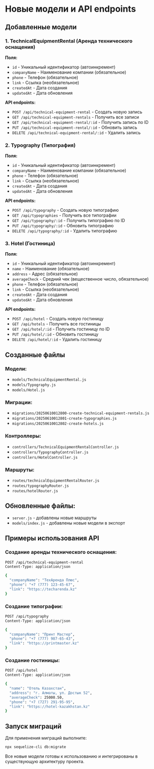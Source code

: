 # Новые модели и API endpoints

## Добавленные модели

### 1. TechnicalEquipmentRental (Аренда технического оснащения)
**Поля:**
- `id` - Уникальный идентификатор (автоинкремент)
- `companyName` - Наименование компании (обязательное)
- `phone` - Телефон (обязательное)
- `link` - Ссылка (необязательное)
- `createdAt` - Дата создания
- `updatedAt` - Дата обновления

**API endpoints:**
- `POST /api/technical-equipment-rental` - Создать новую запись
- `GET /api/technical-equipment-rentals` - Получить все записи
- `GET /api/technical-equipment-rental/:id` - Получить запись по ID
- `PUT /api/technical-equipment-rental/:id` - Обновить запись
- `DELETE /api/technical-equipment-rental/:id` - Удалить запись

### 2. Typography (Типография)
**Поля:**
- `id` - Уникальный идентификатор (автоинкремент)
- `companyName` - Наименование компании (обязательное)
- `phone` - Телефон (обязательное)
- `link` - Ссылка (необязательное)
- `createdAt` - Дата создания
- `updatedAt` - Дата обновления

**API endpoints:**
- `POST /api/typography` - Создать новую типографию
- `GET /api/typographies` - Получить все типографии
- `GET /api/typography/:id` - Получить типографию по ID
- `PUT /api/typography/:id` - Обновить типографию
- `DELETE /api/typography/:id` - Удалить типографию

### 3. Hotel (Гостиница)
**Поля:**
- `id` - Уникальный идентификатор (автоинкремент)
- `name` - Наименование (обязательное)
- `address` - Адрес (обязательное)
- `averageCheck` - Средний чек (вещественное число, обязательное)
- `phone` - Телефон (обязательное)
- `link` - Ссылка (необязательное)
- `createdAt` - Дата создания
- `updatedAt` - Дата обновления

**API endpoints:**
- `POST /api/hotel` - Создать новую гостиницу
- `GET /api/hotels` - Получить все гостиницы
- `GET /api/hotel/:id` - Получить гостиницу по ID
- `PUT /api/hotel/:id` - Обновить гостиницу
- `DELETE /api/hotel/:id` - Удалить гостиницу

## Созданные файлы

### Модели:
- `models/TechnicalEquipmentRental.js`
- `models/Typography.js`
- `models/Hotel.js`

### Миграции:
- `migrations/20250610012800-create-technical-equipment-rentals.js`
- `migrations/20250610012801-create-typographies.js`
- `migrations/20250610012802-create-hotels.js`

### Контроллеры:
- `controllers/TechnicalEquipmentRentalController.js`
- `controllers/TypographyController.js`
- `controllers/HotelController.js`

### Маршруты:
- `routes/technicalEquipmentRentalRouter.js`
- `routes/typographyRouter.js`
- `routes/hotelRouter.js`

## Обновленные файлы:
- `server.js` - добавлены новые маршруты
- `models/index.js` - добавлены новые модели в экспорт

## Примеры использования API

### Создание аренды технического оснащения:
```bash
POST /api/technical-equipment-rental
Content-Type: application/json

{
  "companyName": "ТехАренда Плюс",
  "phone": "+7 (777) 123-45-67",
  "link": "https://techarenda.kz"
}
```

### Создание типографии:
```bash
POST /api/typography
Content-Type: application/json

{
  "companyName": "Принт Мастер",
  "phone": "+7 (777) 987-65-43",
  "link": "https://printmaster.kz"
}
```

### Создание гостиницы:
```bash
POST /api/hotel
Content-Type: application/json

{
  "name": "Отель Казахстан",
  "address": "г. Алматы, ул. Достык 52",
  "averageCheck": 25000.50,
  "phone": "+7 (727) 291-95-95",
  "link": "https://hotel-kazakhstan.kz"
}
```

## Запуск миграций

Для применения миграций выполните:
```bash
npx sequelize-cli db:migrate
```

Все новые модели готовы к использованию и интегрированы в существующую архитектуру проекта.

